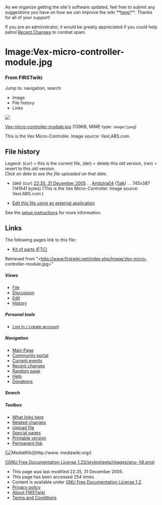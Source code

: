 As we organize getting the site's software updated, feel free to submit any
suggestions you have on how we can improve the wiki
_**_[here!](/index.php/User:Hallry/Suggestions "User:Hallry/Suggestions"
)_**_. Thanks for all of your support!

If you are an administrator, it would be greatly appreciated if you could help
patrol [Recent Changes](/index.php/Special:Recentchanges
"Special:Recentchanges" ) to combat spam.

# Image:Vex-micro-controller-module.jpg

### From FIRSTwiki

Jump to: navigation, search

  * Image
  * File history
  * Links

![](/media/0/0f/Vex-micro-controller-module.jpg)

[Vex-micro-controller-module.jpg](/media/0/0f/Vex-micro-controller-module.jpg
"Vex-micro-controller-module.jpg" ) (139KB, MIME type: `image/jpeg`)

This is the Vex Micro-Controller. Image source: VexLABS.com.

## File history

Legend: (cur) = this is the current file, (del) = delete this old version,
(rev) = revert to this old version.  
_Click on date to see the file uploaded on that date_.

  * (del) (cur) [22:35, 31 December 2005](/media/0/0f/Vex-micro-controller-module.jpg "/media/0/0f/Vex-micro-controller-module.jpg" ) . . [Artdutra04](/index.php?title=User:Artdutra04&action=edit "User:Artdutra04" ) ([Talk](/index.php?title=User_talk:Artdutra04&action=edit "User talk:Artdutra04" )) . . 745x387 (141641 bytes) (This is the Vex Micro-Controller. Image source: VexLABS.com.)
  

  * [Edit this file using an external application](/index.php?title=Image:Vex-micro-controller-module.jpg&action=edit&externaledit=true&mode=file "Image:Vex-micro-controller-module.jpg" )

See the [setup
instructions](http://meta.wikimedia.org/wiki/Help:External_editors
"http://meta.wikimedia.org/wiki/Help:External_editors" ) for more information.

## Links

The following pages link to this file:

  * [Kit of parts (FTC)](/index.php/Kit_of_parts_%28FTC%29 "Kit of parts \(FTC\)" )

Retrieved from "<http://www.firstwiki.net/index.php/Image:Vex-micro-
controller-module.jpg>"

##### Views

  * [File](/index.php/Image:Vex-micro-controller-module.jpg)
  * [Discussion](/index.php?title=Image_talk:Vex-micro-controller-module.jpg&action=edit)
  * [Edit](/index.php?title=Image:Vex-micro-controller-module.jpg&action=edit)
  * [History](/index.php?title=Image:Vex-micro-controller-module.jpg&action=history)

##### Personal tools

  * [Log in / create account](/index.php?title=Special:Userlogin&returnto=Image:Vex-micro-controller-module.jpg)

[](/index.php/Main_Page "Main Page" )

##### Navigation

  * [Main Page](/index.php/Main_Page)
  * [Community portal](/index.php/FIRSTwiki:Community_portal)
  * [Current events](/index.php/Current_events)
  * [Recent changes](/index.php/Special:Recentchanges)
  * [Random page](/index.php/Special:Random)
  * [Help](/index.php/FIRSTwiki:Help)
  * [Donations](/index.php/FIRSTwiki:Site_support)

##### Search



##### Toolbox

  * [What links here](/index.php/Special:Whatlinkshere/Image:Vex-micro-controller-module.jpg)
  * [Related changes](/index.php/Special:Recentchangeslinked/Image:Vex-micro-controller-module.jpg)
  * [Upload file](/index.php/Special:Upload)
  * [Special pages](/index.php/Special:Specialpages)
  * [Printable version](/index.php?title=Image:Vex-micro-controller-module.jpg&printable=yes)
  * [Permanent link](/index.php?title=Image:Vex-micro-controller-module.jpg&oldid=41936)

[![MediaWiki](/skins/common/images/poweredby_mediawiki_88x31.png)](http://www.
mediawiki.org/)

[![GNU Free Documentation License 1.2](/stylesheets/images/gnu-
fdl.png)](http://www.gnu.org/copyleft/fdl.html)

  * This page was last modified 22:35, 31 December 2005.
  * This page has been accessed 254 times.
  * Content is available under [GNU Free Documentation License 1.2](http://www.gnu.org/copyleft/fdl.html "http://www.gnu.org/copyleft/fdl.html" ).
  * [Privacy policy](/index.php/FIRSTwiki:Privacy_policy "FIRSTwiki:Privacy policy" )
  * [About FIRSTwiki](/index.php/FIRSTwiki:About "FIRSTwiki:About" )
  * [Terms and Conditions](/index.php/FIRSTwiki:Terms_and_conditions "FIRSTwiki:Terms and conditions" )

